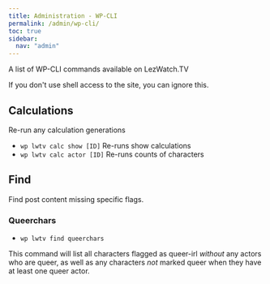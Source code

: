 ```yaml
---
title: Administration - WP-CLI
permalink: /admin/wp-cli/
toc: true
sidebar:
  nav: "admin"
---
```


A list of WP-CLI commands available on LezWatch.TV

If you don't use shell access to the site, you can ignore this.

## Calculations

Re-run any calculation generations

* `wp lwtv calc show [ID]` Re-runs show calculations
* `wp lwtv calc actor [ID]` Re-runs counts of characters

## Find

Find post content missing specific flags.

### Queerchars

* `wp lwtv find queerchars`

This command will list all characters flagged as queer-irl _without_ any actors who are queer, as well as any characters _not_ marked queer when they have at least one queer actor.
